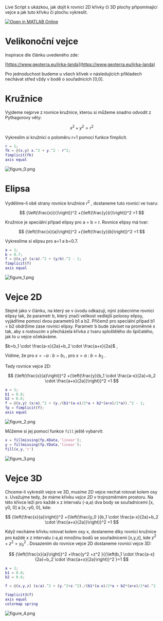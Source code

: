 Live Script s ukázkou, jak dojít k rovnici 2D křivky či 3D plochy připomínající vejce a jak tuto křivku či plochu vykreslit.

[![Open in MATLAB Online](https://www.mathworks.com/images/responsive/global/open-in-matlab-online.svg)](https://matlab.mathworks.com/open/github/v1?host=www.mathworks.com&repo=products/matlab-online&file=vykresleni_vejce.mlx)

# Velikonoční vejce

Inspirace dle článku uvedeného zde:


[https://www.geoterra.eu/jirka-landa](https://www.geoterra.eu/jirka-landa)


Pro jednoduchost budeme u všech křivek v následujících příkladech nechávat střed vždy v bodě o souřadnicích [0,0].

# Kružnice

Vyjdeme nejprve z rovnice kružnice, kterou si můžeme snadno odvodit z Pythagorovy věty:

 $$ x^2 +y^2 =r^2 $$ 

Vykreslím si kružnici o poloměru r=1 pomocí funkce fimplicit.

```matlab
r = 1;
fk = @(x,y) x.^2 + y.^2 - r^2;
fimplicit(fk)
axis equal
```

![figure_0.png](vykresleni_vejce_media/figure_0.png)
# Elipsa

Vydělíme-li obě strany rovnice kružnice $r^2$ , dostaneme tuto rovnici ve tvaru:

 $$ {\left(\frac{x}{r}\right)}^2 +{\left(\frac{y}{r}\right)}^2 =1 $$ 

Kružnice je speciální případ elipsy pro a = b = r. Rovnice elipsy má tvar:

 $$ {\left(\frac{x}{a}\right)}^2 +{\left(\frac{y}{b}\right)}^2 =1 $$ 

Vykreslíme si elipsu pro a=1 a b=0.7.

```matlab
a = 1;
b = 0.7;
f = @(x,y) (x/a).^2 + (y/b).^2 - 1;
fimplicit(f)
axis equal
```

![figure_1.png](vykresleni_vejce_media/figure_1.png)
# Vejce 2D

Stejně jako v článku, na který se v úvodu odkazuji, nýní zobecníme rovnici elipsy tak, že parametr b, který značí velikost vedlejší poloosy elipsy, vyjádříme pomocí dvou parametrů b1 a b2. Přičemž pro speciální případ b1 = b2 obdržíme zase rovnici elipsy. Parametr b bude záviset na proměnné x tak, aby s rostoucím x přecházela křivka z tvaru sploštělého do špičatého, jak to u vejce očekáváme.


 $b=b_1 \cdot \frac{a-x}{2a}+b_2 \cdot \frac{a+x}{2a}$ ,


Vidíme, že pro $x=-a$ : $b=b_1$ , pro $x=a$ : $b=b_2$ .


Tedy rovnice vejce 2D:

 $$ {\left(\frac{x}{a}\right)}^2 +{\left(\frac{y}{b_1 \cdot \frac{a-x}{2a}+b_2 \cdot \frac{a+x}{2a}}\right)}^2 =1 $$ 
```matlab
a = 1;
b1 = 0.8;
b2 = 0.6;
f = @(x,y) (x/a).^2 + (y./(b1*(a-x)/2*a + b2*(a+x)/2*a)).^2 - 1;
fp = fimplicit(f);
axis equal
```

![figure_2.png](vykresleni_vejce_media/figure_2.png)

Můžeme si jej pomocí funkce `fill` ještě vybarvit:

```matlab
x = fillmissing(fp.XData,'linear');
y = fillmissing(fp.YData,'linear');
fill(x,y,'r')
```

![figure_3.png](vykresleni_vejce_media/figure_3.png)
# Vejce 3D

Chceme-li vykreslit vejce ve 3D, musíme 2D vejce nechat rotovat kolem osy x. Uvažujme tedy, že máme křivku *vejce 2D* v trojrozměrném prostoru. Na této křivce leží pro každé x z intervalu (-a,a) dva body se souřadnicemi [x, y0, 0] a [x,-y0, 0], kde:

 $$ {\left(\frac{x}{a}\right)}^2 +{\left(\frac{y_0 }{b_1 \cdot \frac{a-x}{2a}+b_2 \cdot \frac{a+x}{2a}}\right)}^2 =1 $$ 

Když necháme křivku rotovat kolem osy x, dostaneme díky rovnici kružnice pro každé x z intervalu (-a,a) množinu bodů se souřadnicemi [x,y,z], kde $y^2 +z^2 ={y_0 }^2$ . Dosazením do rovnice vejce 2D dostaneme rovnici vejce 3D:

 $$ {\left(\frac{x}{a}\right)}^2 +\frac{y^2 +z^2 }{{\left(b_1 \cdot \frac{a-x}{2a}+b_2 \cdot \frac{a+x}{2a}\right)}^2 }=1 $$ 
```matlab
a = 1;
b1 = 0.8;
b2 = 0.6;

f = @(x,y,z) (x/a).^2 + (y.^2+z.^2)./(b1*(a-x)/2*a + b2*(a+x)/2*a).^2 - 1;

fimplicit3(f)
axis equal
colormap spring
```

![figure_4.png](vykresleni_vejce_media/figure_4.png)
